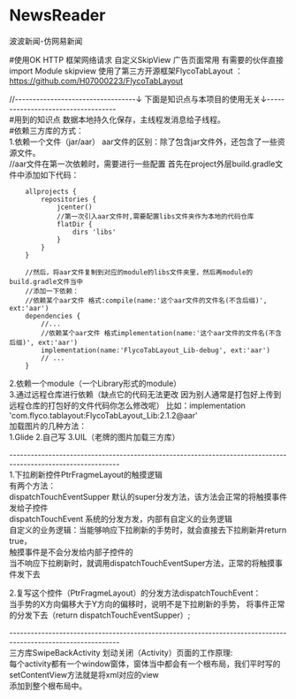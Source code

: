 # NewsReader
波波新闻-仿网易新闻

#使用OK HTTP 框架网络请求 自定义SkipView 广告页面常用 有需要的伙伴直接 import Module  skipview
使用了第三方开源框架FlycoTabLayout ：https://github.com/H07000223/FlycoTabLayout














//----------------------------------↓ 下面是知识点与本项目的使用无关↓-----------------------------------</br>
#用到的知识点 数据本地持久化保存，主线程发消息给子线程。</br>
#依赖三方库的方式：</br>
1.依赖一个文件（jar/aar） aar文件的区别：除了包含jar文件外，还包含了一些资源文件。</br>
    //aar文件在第一次依赖时，需要进行一些配置 首先在project外层build.gradle文件中添加如下代码：

        allprojects {
            repositories {
                jcenter()
                //第一次引入aar文件时,需要配置libs文件夹作为本地的代码仓库
                flatDir {
                    dirs 'libs'
                }
            }
        }

        //然后，将aar文件复制到对应的module的libs文件夹里，然后再module的build.gradle文件当中
        //添加一下依赖：
        //依赖某个aar文件 格式:compile(name:'这个aar文件的文件名(不含后缀)', ext:'aar')
        dependencies {
            //...
            //依赖某个aar文件 格式implementation(name:'这个aar文件的文件名(不含后缀)', ext:'aar')
            implementation(name:'FlycoTabLayout_Lib-debug', ext:'aar')
            // ...
        }


2.依赖一个module（一个Library形式的module）</br>
3.通过远程仓库进行依赖（缺点它的代码无法更改 因为别人通常是打包好上传到远程仓库的打包好的文件代码你怎么修改呢）
比如：implementation  'com.flyco.tablayout:FlycoTabLayout_Lib:2.1.2@aar'</br>
加载图片的几种方法：</br>
1.Glide 2.自己写 3.UIL（老牌的图片加载三方库）</br>

-------------------------------------------------------------------------------------------------------------</br>
1.下拉刷新控件PtrFragmeLayout的触摸逻辑</br>
   有两个方法：</br>
        dispatchTouchEventSupper 默认的super分发方法，该方法会正常的将触摸事件发给子控件</br>
        dispatchTouchEvent 系统的分发方发，内部有自定义的业务逻辑</br>
            自定义的业务逻辑：当能够响应下拉刷新的手势时，就会直接去下拉刷新并return true，</br>
                              触摸事件是不会分发给内部子控件的</br>
                              当不响应下拉刷新时，就调用dispatchTouchEventSuper方法，正常的将触摸事件发下去</br>

2.复写这个控件（PtrFragmeLayout）的分发方法dispatchTouchEvent：</br>
    当手势的X方向偏移大于Y方向的偏移时，说明不是下拉刷新的手势，
    将事件正常的分发下去（return dispatchTouchEventSupper）;</br>

-------------------------------------------------------------------------------------------------------------</br>
三方库SwipeBackActivity 划动关闭（Activity）页面的工作原理:</br>
每个activity都有一个window窗体，窗体当中都会有一个根布局，我们平时写的setContentView方法就是将xml对应的view</br>
添加到整个根布局中。</br>


